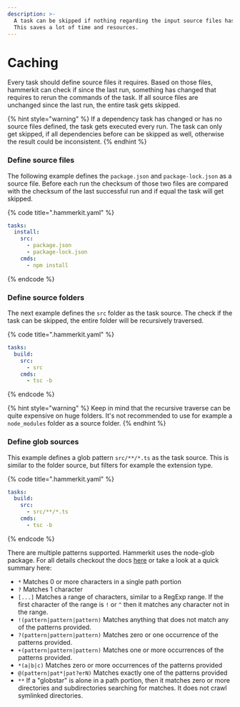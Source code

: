 ```yaml
---
description: >-
  A task can be skipped if nothing regarding the input source files has changed.
  This saves a lot of time and resources.
---
```


# Caching

Every task should define source files it requires. Based on those files, hammerkit can check if since the last run, something has changed that requires to rerun the commands of the task. If all source files are unchanged since the last run, the entire task gets skipped.

{% hint style="warning" %}
If a dependency task has changed or has no source files defined, the task gets executed every run. The task can only get skipped, if all dependencies before can be skipped as well, otherwise the result could be inconsistent.
{% endhint %}

### Define source files

The following example defines the `package.json` and `package-lock.json` as a source file. Before each run the checksum of those two files are compared with the checksum of the last successful run and if equal the task will get skipped.

{% code title=".hammerkit.yaml" %}
```yaml
tasks:
  install:
    src:
      - package.json
      - package-lock.json
    cmds:
      - npm install
```
{% endcode %}

### Define source folders

The next example defines the `src` folder as the task source. The check if the task can be skipped, the entire folder will be recursively traversed.

{% code title=".hammerkit.yaml" %}
```yaml
tasks:
  build:
    src:
      - src
    cmds:
      - tsc -b
```
{% endcode %}

{% hint style="warning" %}
Keep in mind that the recursive traverse can be quite expensive on huge folders. It's not recommended to use for example a `node_modules` folder as a source folder.
{% endhint %}

### Define glob sources

This example defines a glob pattern `src/**/*.ts` as the task source. This is similar to the folder source, but filters for example the extension type.

{% code title=".hammerkit.yaml" %}
```yaml
tasks:
  build:
    src:
      - src/**/*.ts
    cmds:
      - tsc -b
```
{% endcode %}

There are multiple patterns supported. Hammerkit uses the node-glob package. For all details checkout the docs [here](https://github.com/isaacs/node-glob) or take a look at a quick summary here:

* `*` Matches 0 or more characters in a single path portion
* `?` Matches 1 character
* `[...]` Matches a range of characters, similar to a RegExp range. If the first character of the range is `!` or `^` then it matches any character not in the range.
* `!(pattern|pattern|pattern)` Matches anything that does not match any of the patterns provided.
* `?(pattern|pattern|pattern)` Matches zero or one occurrence of the patterns provided.
* `+(pattern|pattern|pattern)` Matches one or more occurrences of the patterns provided.
* `*(a|b|c)` Matches zero or more occurrences of the patterns provided
* `@(pattern|pat*|pat?erN)` Matches exactly one of the patterns provided
* `**` If a "globstar" is alone in a path portion, then it matches zero or more directories and subdirectories searching for matches. It does not crawl symlinked directories.
